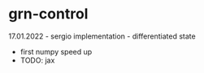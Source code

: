 # grn-control

17.01.2022 - sergio implementation - differentiated state
- first numpy speed up
- TODO: jax